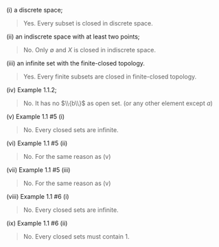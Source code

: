 (i) a discrete space;

> Yes. Every subset is closed in discrete space.

(ii) an indiscrete space with at least two points;

> No. Only $\emptyset$ and $X$ is closed in indiscrete space.

(iii) an infinite set with the finite-closed topology.

> Yes. Every finite subsets are closed in finite-closed topology.

(iv) Example 1.1.2;

> No. It has no $\\{b\\}$ as open set. (or any other element except $a$)

(v) Example 1.1 #5 (i)

> No. Every closed sets are infinite. 

(vi) Example 1.1 #5 (ii)

> No. For the same reason as (v)

(vii) Example 1.1 #5 (iii)

> No. For the same reason as (v)

(viii) Example 1.1 #6 (i)

> No. Every closed sets are infinite.

(ix) Example 1.1 #6 (ii)

> No. Every closed sets must contain 1.